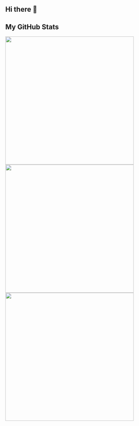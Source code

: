 ## Hi there 👋

<!--
**MideO/MideO** is a ✨ _special_ ✨ repository because its `README.md` (this file) appears on your GitHub profile.

Here are some ideas to get you started:

- 🔭 I’m currently working on ...
- 🌱 I’m currently learning ...
- 👯 I’m looking to collaborate on ...
- 🤔 I’m looking for help with ...
- 💬 Ask me about ...
- 📫 How to reach me: ...
- 😄 Pronouns: ...
- ⚡ Fun fact: ...
-->

## My GitHub Stats

<img width=400 src='https://github-readme-stats.vercel.app/api?username=MideO&theme=vue-dark&show_icons=true&hide_border=true&count_private=true' />
<img width=400 src='https://github-readme-streak-stats.herokuapp.com/?user=MideO&theme=vue-dark&hide_border=true' />
<img width=400 src='https://github-readme-stats.vercel.app/api/top-langs/?username=MideO&theme=vue-dark&show_icons=true&hide_border=true&layout=compact' />